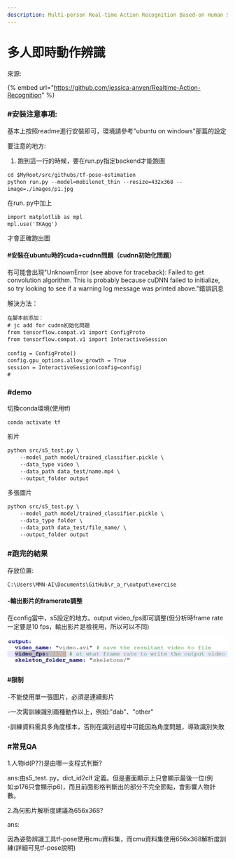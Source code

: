 ```yaml
---
description: Multi-person Real-time Action Recognition Based-on Human Skeleton
---
```


# 多人即時動作辨識

來源:

{% embed url="https://github.com/jessica-anyen/Realtime-Action-Recognition" %}

### \#安裝注意事項:

基本上按照readme進行安裝即可，環境請參考"ubuntu on windows"那篇的設定

要注意的地方:

1.  跑到這一行的時候，要在run.py指定backend才能跑圖

```text
cd $MyRoot/src/githubs/tf-pose-estimation
python run.py --model=mobilenet_thin --resize=432x368 --image=./images/p1.jpg
```

在run. py中加上

```text
import matplotlib as mpl
mpl.use('TKAgg')
```

才會正確跑出圖

#### \#安裝在ubuntu時的cuda+cudnn問題（cudnn初始化問題）

有可能會出現"UnknownError \(see above for traceback\): Failed to get convolution algorithm. This is probably because cuDNN failed to initialize, so try looking to see if a warning log message was printed above."錯誤訊息

解決方法：

```text
在腳本前添加：
# jc add for cudnn初始化問題
from tensorflow.compat.v1 import ConfigProto
from tensorflow.compat.v1 import InteractiveSession

config = ConfigProto()
config.gpu_options.allow_growth = True
session = InteractiveSession(config=config)
#
```

### \#demo

切換conda環境\(使用tf\)

```text
conda activate tf
```

影片

```text
python src/s5_test.py \
    --model_path model/trained_classifier.pickle \
    --data_type video \
    --data_path data_test/name.mp4 \
    --output_folder output
```

多張圖片

```text
python src/s5_test.py \
    --model_path model/trained_classifier.pickle \
    --data_type folder \
    --data_path data_test/file_name/ \
    --output_folder output
```

### \#跑完的結果

存放位置:

```text
C:\Users\MMN-AI\Documents\GitHub\r_a_r\output\exercise
```

#### -輸出影片的framerate調整

在config當中，s5設定的地方。output video\_fps即可調整\(但分析時frame rate一定要是10 fps，輸出影片是檢視用，所以可以不同\)

![](.gitbook/assets/image%20%2813%29.png)

#### \#限制

-不能使用單一張圖片，必須是連續影片

-一次需訓練識別兩種動作以上，例如:"dab"、"other"

-訓練資料需具多角度樣本，否則在識別過程中可能因為角度問題，導致識別失敗

### \#常見QA

1.人物id\(P??\)是由哪一支程式判斷?

ans:由s5\_test. py，dict\_id2clf 定義。但是畫面顯示上只會顯示最後一位\(例如:p176只會顯示p6\)，而且前面影格判斷出的部分不完全節點，會影響人物計數。

2.為何影片解析度建議為656x368?

ans:

因為姿勢辨識工具tf-pose使用cmu資料集，而cmu資料集使用656x368解析度訓練\(詳細可見tf-pose說明\)

